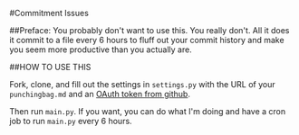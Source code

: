 #Commitment Issues

##Preface: You probably don't want to use this.
You really don't. All it does it commit to a file every 6 hours to fluff out your commit history and make you seem more productive than you actually are.

##HOW TO USE THIS

Fork, clone, and fill out the settings in `settings.py` with the URL of your `punchingbag.md` and an [OAuth token from github](https://github.com/settings/tokens). 

Then run `main.py`. If you want, you can do what I'm doing and have a cron job to run `main.py` every 6 hours.
